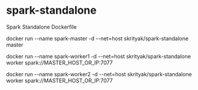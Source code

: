 # spark-standalone
Spark Standalone Dockerfile

docker run --name spark-master -d --net=host skrityak/spark-standalone master

docker run --name spark-worker1 -d --net=host skrityak/spark-standalone worker spark://MASTER_HOST_OR_IP:7077

docker run --name spark-worker2 -d --net=host skrityak/spark-standalone worker spark://MASTER_HOST_OR_IP:7077
